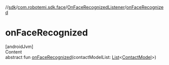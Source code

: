 //[sdk](../../../index.md)/[com.robotemi.sdk.face](../index.md)/[OnFaceRecognizedListener](index.md)/[onFaceRecognized](on-face-recognized.md)



# onFaceRecognized  
[androidJvm]  
Content  
abstract fun [onFaceRecognized](on-face-recognized.md)(contactModelList: [List](https://kotlinlang.org/api/latest/jvm/stdlib/kotlin.collections/-list/index.html)<[ContactModel](../-contact-model/index.md)>)  



